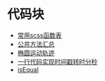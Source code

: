 <!--
 * @Description: 
 * @Author: 林河
 * @Date: 2020-05-23 16:21:12
 * @LastEditTime: 2020-06-01 16:54:26
 * @LastEditors: 林河
--> 
# 代码块
<!-- <img :src="$withBase('/code.jpg')" alt="code"> -->

+ [常用scss函数表](./常用scss函数表.md)
+ [公共方法汇总](./公共方法汇总.md)
+ [椭圆运动轨迹](./椭圆运动轨迹.md)
+ [一行代码实现时间戳转时分秒](./一行代码实现时间戳转时分秒.md)
+ [isEqual](./isEqual.md)
